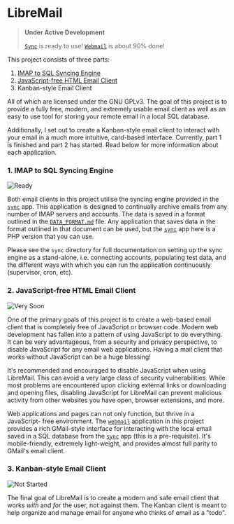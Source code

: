 # LibreMail

> **Under Active Development**
>
> [`Sync`](sync) is ready to use! [`Webmail`](webmail) is about 90% done!

This project consists of three parts:

1. [IMAP to SQL Syncing Engine](#1-imap-to-sql-syncing-engine)
2. [JavaScript-free HTML Email Client](#2-javascript-free-html-email-client)
3. Kanban-style Email Client

All of which are licensed under the GNU GPLv3. The goal of this project is to
provide a fully free, modern, and extremely usable email client as well as an
easy to use tool for storing your remote email in a local SQL database.

Additionally, I set out to create a Kanban-style email client to interact with
your email in a much more intuitive, card-based interface. Currently, part 1 is
finished and part 2 has started. Read below for more information about each
application.

### 1. IMAP to SQL Syncing Engine

![Ready](https://img.shields.io/badge/status-ready-brightgreen.svg?style=flat-square)

Both email clients in this project utilise the syncing engine provided in the
[`sync`](sync) app. This application is designed to continually archive emails
from any number of IMAP servers and accounts. The data is saved in a format
outlined in the [`DATA_FORMAT.md`](DATA_FORMAT.md) file. Any application that
saves data in the format outlined in that document can be used, but the
[`sync`](sync) app here is a PHP version that you can use.

Please see the `sync` directory for full documentation on setting up the sync
engine as a stand-alone, i.e. connecting accounts, populating test data, and
the different ways with which you can run the application continuously
(supervisor, cron, etc).

### 2. JavaScript-free HTML Email Client

![Very Soon](https://img.shields.io/badge/status-very%20soon-green.svg?style=flat-square)

One of the primary goals of this project is to create a web-based email client
that is completely free of JavaScript or browser code. Modern web development
has fallen into a pattern of using JavaScript to do everything. It can be very
advantageous, from a security and privacy perspective, to disable JavaScript for
any email web applications. Having a mail client that works without JavaScript
can be a huge blessing!

It's recommended and encouraged to disable JavaScript when using LibreMail. This
can avoid a very large class of security vulnerabilities. While most problems
are encountered upon clicking external links or downloading and opening files,
disabling JavaScript for LibreMail can prevent malicious activity from other
websites you have open, browser extensions, and more.


Web applications and pages can not only function, but thrive in a JavaScript-
free environment. The [`webmail`](webmail) application in this project provides
a rich GMail-style interface for interacting with the local email saved in a SQL
database from the [`sync`](sync) app (this is a pre-requisite). It's
mobile-friendly, extremely light-weight, and provides almost full parity to
GMail's email client.

### 3. Kanban-style Email Client

![Not Started](https://img.shields.io/badge/status-not%20started-lightgrey.svg?style=flat-square)

The final goal of LibreMail is to create a modern and safe email client that
works _with_ and _for_ the user, not against them. The Kanban client is meant to
help organize and manage email for anyone who thinks of email as a "todo".
